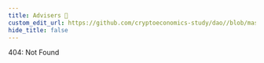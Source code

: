 ```yaml
---
title: Advisers 🧙
custom_edit_url: https://github.com/cryptoeconomics-study/dao//blob/master/about/advisors.md
hide_title: false
---
```

<!-- This file is generated by /website/scripts/sync-util.js - changes will be overwritten! -->

404: Not Found
